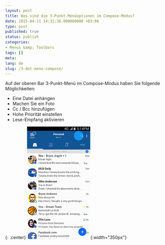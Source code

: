 ```yaml
---
layout: post
title: Was sind die 3-Punkt-Menüoptionen im Compose-Modus?
date: 2015-04-11 14:31:38.000000000 +03:00
type: post
published: true
status: publish
categories:
- Menus &amp; Toolbars
tags: []
meta:
lang: de
slug: /3-dot-menu-compose/
---
```


Auf der oberen Bar 3-Punkt-Menü im Compose-Modus haben Sie folgende Möglichkeiten:

* Eine Datei anhängen
* Machen Sie ein Foto
* Cc / Bcc hinzufügen
* Hohe Priorität einstellen
* Lese-Empfang aktivieren

{: .center}
![Compose](/assets/BlueMail_3_Dot_Composition.gif){:width="350px"}
